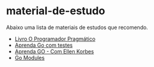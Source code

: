 # material-de-estudo

Abaixo uma lista de materiais de estudos que recomendo.

* [Livro O Programador Pragmático](https://loja.grupoa.com.br/o-programador-pragmatico-p995566?tsid=16)
* [Aprenda Go com testes](https://larien.gitbook.io/aprenda-go-com-testes)
* [Aprenda GO - Com Ellen Korbes](https://www.youtube.com/watch?v=WiGU_ZB-u0w&list=PLCKpcjBB_VlBsxJ9IseNxFllf-UFEXOdg)
* [Go Modules](https://alexrios.gitbook.io/gomodules/basico/o-que-e-um-modulo)
